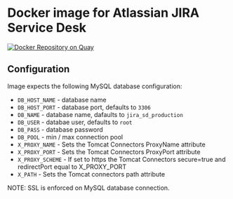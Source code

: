 # Docker image for Atlassian JIRA Service Desk

[![Docker Repository on Quay](https://quay.io/repository/appvia/atlassian-jira-service-desk/status "Docker Repository on Quay")](https://quay.io/repository/appvia/atlassian-jira-service-desk)

## Configuration

Image expects the following MySQL database configuration:

* `DB_HOST_NAME` - database name
* `DB_HOST_PORT` - database port, defaults to `3306`
* `DB_NAME` - database name, dafaults to `jira_sd_production`
* `DB_USER` - databae user, defaults to `root`
* `DB_PASS` - database password
* `DB_POOL` - min / max connection pool
* `X_PROXY_NAME` - Sets the Tomcat Connectors ProxyName attribute
* `X_PROXY_PORT` - Sets the Tomcat Connectors ProxyPort attribute
* `X_PROXY_SCHEME` - If set to https the Tomcat Connectors secure=true and redirectPort equal to X_PROXY_PORT
* `X_PATH` - Sets the Tomcat connectors path attribute

NOTE: SSL is enforced on MySQL database connection.